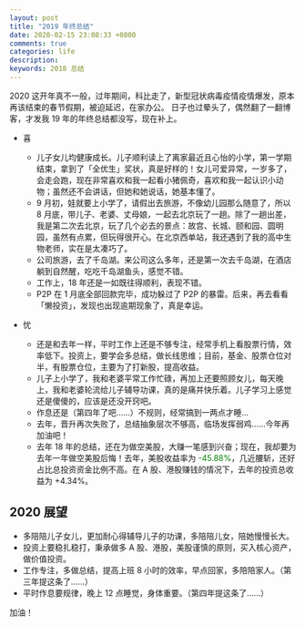 ```yaml
---
layout: post
title: "2019 年终总结"
date: 2020-02-15 23:08:33 +0800
comments: true
categories: life
description: 
keywords: 2018 总结
---
```


2020 这开年真不一般，过年期间，科比走了，新型冠状病毒疫情疫情爆发，原本再该结束的春节假期，被迫延迟，在家办公。
日子也过晕头了，偶然翻了一翻博客，才发我 19 年的年终总结都没写，现在补上。

* 喜
    * 儿子女儿均健康成长。儿子顺利读上了离家最近且心怡的小学，第一学期结束，拿到了「全优生」奖状，真是好样的！女儿可爱异常，一岁多了，会走会跑，现在非常喜欢和我一起看小猪佩奇，喜欢和我一起认识小动物；虽然还不会讲话，但她和她说话，她基本懂了。
    * 9 月初，娃就要上小学了，请假出去旅游，不像幼儿园那么随意了，所以 8 月底，带儿子、老婆、丈母娘，一起去北京玩了一趟。除了一趟出差，我是第二次去北京，玩了几个必去的景点：故宫、长城、颐和园、圆明园，虽然有点累，但玩得很开心。在北京西单站，我还遇到了我的高中生物老师，实在是太凑巧了。
    * 公司旅游，去了千岛湖。来公司这么多年，还是第一次去千岛湖，在酒店躺到自然醒，吃吃千岛湖鱼头，感觉不错。
    * 工作上，18 年还是一如既往得顺利，表现不错。
    * P2P 在 1 月底全部回款完毕，成功躲过了 P2P 的暴雷。后来，再去看看「懒投资」，发现也出现逾期现象了，真是幸运。

* 忧
    * 还是和去年一样，平时工作上还是不够专注，经常手机上看股票行情，效率低下。投资上，要学会多总结，做长线思维；目前，基金、股票仓位对半，有股票仓位，主要为了打新股，提高收益。
    * 儿子上小学了，我和老婆平常工作忙碌，再加上还要照顾女儿，每天晚上，我和老婆轮流给儿子辅导功课，真的是痛并快乐着。儿子学习上感觉还是傻傻的，应该是还没开窍吧。
    * 作息还是（第四年了吧……）不规则，经常搞到一两点才睡…
    * 去年，晋升再次失败了，总结抽象层次不够高，临场发挥弱鸡……今年再加油吧！
    * 去年 18 年的总结，还在为做空美股，大赚一笔感到兴奋；现在，我却要为去年一年做空美股后悔！去年，美股收益率为 <font color="green">-45.88%</font>，几近腰斩，还好占比总投资资金比例不高。在 A 股、港股赚钱的情况下，去年的投资总收益为 +4.34%。

## 2020 展望
* 多陪陪儿子女儿，更加耐心得辅导儿子的功课，多陪陪儿女，陪她慢慢长大。
* 投资上要稳扎稳打，秉承做多 A 股、港股，美股谨慎的原则，买入核心资产，做价值投资。
* 工作专注，多做总结，提高上班 8 小时的效率，早点回家，多陪陪家人。（第三年提这条了……）
* 平时作息要规律，晚上 12 点睡觉，身体重要。（第四年提这条了……）

加油！